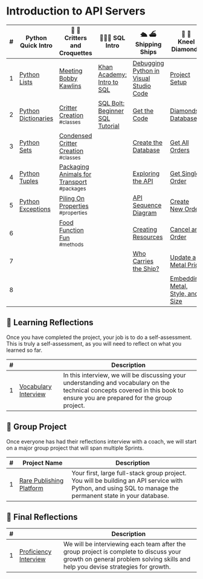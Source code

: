 # Introduction to API Servers

| # | Python Quick Intro | 🐑 🦆 <br/> Critters and Croquettes | 🧑🏽‍💻 SQL Intro |🛳️ ⛴️ <br/> Shipping Ships |  💎 💍 <br/> Kneel Diamonds |
|--|--|--|--|--|--|
| 1 | [Python Lists][24] | [Meeting Bobby Kawlins][1] | [Khan Academy: Intro to SQL][14] | [Debugging Python in Visual Studio Code][7] | [Project Setup][16]|
| 2 | [Python Dictionaries][25] | [Critter Creation][2] <br/> <sub style="font-size:0.85rem;">\#classes</sub> | [SQL Bolt: Beginner SQL Tutorial][15] | [Get the Code][8] | [Diamonds Database][17] |
| 3 | [Python Sets][26] |[Condensed Critter Creation][3] <br/> <sub style="font-size:0.85rem;">\#classes</sub> | |[Create the Database][9] | [Get All Orders][18] |
| 4 | [Python Tuples][29] |[Packaging Animals for Transport][4] <br/> <sub style="font-size:0.85rem;">\#packages</sub> | |[Exploring the API][10] | [Get Single Order][19] |
| 5 | [Python Exceptions][27] |[Piling On Properties][5] <br/> <sub style="font-size:0.85rem;">\#properties</sub> | | [API Sequence Diagram][11] | [Create New Order][20] |
| 6 | |[Food Function Fun][6] <br/> <sub style="font-size:0.85rem;">\#methods</sub> | | [Creating Resources][12] | [Cancel an Order][21] |
| 7 | | | | [Who Carries the Ship?][13] | [Update a Metal Price][22] |
| 8 | | | | | [Embedding Metal, Style, and Size][23] |

## 🤔 Learning Reflections

Once you have completed the project, your job is to do a self-assessment. This is truly a self-assessment, as you will need to reflect on what you learned so far.

| #   |  | Description |
| --- | ------------------ | --- |
| 1   | [Vocabulary Interview](./chapters/INITIAL_REFLECTIONS.md) | In this interview, we will be discussing your understanding and vocabulary on the technical concepts covered in this book to ensure you are prepared for the group project. |

## 🔐 Group Project

Once everyone has had their reflections interview with a coach, we will start on a major group project that will span multiple Sprints.

| # | Project&nbsp;Name | Description |
|--|--|--|
|1| [Rare Publishing Platform][28] | Your first, large full-stack group project. You will be building an API service with Python, and using SQL to manage the permanent state in your database. |

## 🤔 Final Reflections

| #   |  | Description |
| --- | ------------------ | --- |
| 1   | [Proficiency Interview](./chapters/FINAL_REFLECTIONS.md) | We will be interviewing each team after the group project is complete to discuss your growth on general problem solving skills and help you devise strategies for growth. |


[1]:	./chapters/CC_PROJECT_SETUP.md
[2]:	./chapters/CC_CLASSES.md
[3]:	./chapters/CC_CONSTRUCTORS.md
[4]:	./chapters/CC_PACKAGES.md
[5]:	./chapters/CC_CLASS_PROPERTIES.md
[6]:	./chapters/CC_METHODS.md
[7]:	./chapters/DEBUGGING_PYTHON.md
[8]:	./chapters/SS_API_IMPERATIVE_CLONE.md
[9]:	./chapters/SS_API_IMPERATIVE_DATABASE.md
[10]:	./chapters/SS_API_IMPERATIVE_INTRO.md
[11]:	./chapters/SS_API_IMPERATIVE_SEQUENCE.md
[12]:	./chapters/SS_API_CREATE_RESOURCES.md
[13]:	./chapters/SS_API_IMPERATIVE_EXPAND_HAULER_DOCK.md
[14]:    https://www.khanacademy.org/computing/computer-programming/sql
[15]:	https://sqlbolt.com/
[16]:   ./chapters/KD_SETUP.md
[17]:   ./chapters/KD_DATABASE.md
[18]:   ./chapters/KD_QUERY_ALL.md
[19]:   ./chapters/KD_QUERY_SINGLE.md
[20]:   ./chapters/KD_INSERT.md
[21]:   ./chapters/KD_DELETE.md
[22]:   ./chapters/KD_UPDATE.md
[23]:   ./chapters/KD_JOIN.md
[24]:   ./chapters/PYTHON_LISTS.md
[25]:   ./chapters/PYTHON_DICTIONARIES.md
[26]:   ./chapters/PYTHON_SETS.md
[27]:   ./chapters/PYTHON_EXCEPTIONS.md
[28]:   ./chapters/RARE.md
[29]:   ./chapters/TUPLES.md